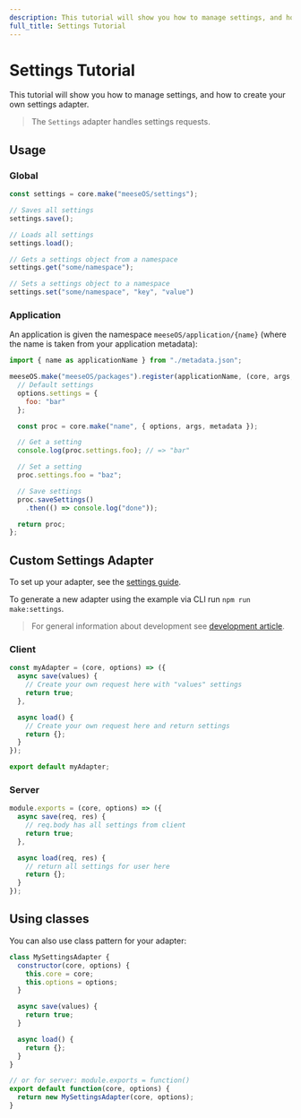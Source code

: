 ```yaml
---
description: This tutorial will show you how to manage settings, and how to create your own settings adapter.
full_title: Settings Tutorial
---
```


# Settings Tutorial

This tutorial will show you how to manage settings, and how to create your own settings adapter.

> The `Settings` adapter handles settings requests.

## Usage

### Global

```javascript
const settings = core.make("meeseOS/settings");

// Saves all settings
settings.save();

// Loads all settings
settings.load();

// Gets a settings object from a namespace
settings.get("some/namespace");

// Sets a settings object to a namespace
settings.set("some/namespace", "key", "value")
```

### Application

An application is given the namespace `meeseOS/application/{name}` (where the name is taken from your application metadata):

```javascript
import { name as applicationName } from "./metadata.json";

meeseOS.make("meeseOS/packages").register(applicationName, (core, args, options, metadata) => {
  // Default settings
  options.settings = {
    foo: "bar"
  };

  const proc = core.make("name", { options, args, metadata });

  // Get a setting
  console.log(proc.settings.foo); // => "bar"

  // Set a setting
  proc.settings.foo = "baz";

  // Save settings
  proc.saveSettings()
    .then(() => console.log("done"));

  return proc;
};
```

## Custom Settings Adapter

To set up your adapter, see the [settings guide](/guide/settings/README.md).

To generate a new adapter using the example via CLI run `npm run make:settings`.

> For general information about development see [development article](../../development/README.md).

### Client

```javascript
const myAdapter = (core, options) => ({
  async save(values) {
    // Create your own request here with "values" settings
    return true;
  },

  async load() {
    // Create your own request here and return settings
    return {};
  }
});

export default myAdapter;
```

### Server

```javascript
module.exports = (core, options) => ({
  async save(req, res) {
    // req.body has all settings from client
    return true;
  },

  async load(req, res) {
    // return all settings for user here
    return {};
  }
});
```

## Using classes

You can also use class pattern for your adapter:

```javascript
class MySettingsAdapter {
  constructor(core, options) {
    this.core = core;
    this.options = options;
  }

  async save(values) {
    return true;
  }

  async load() {
    return {};
  }
}

// or for server: module.exports = function()
export default function(core, options) {
  return new MySettingsAdapter(core, options);
}
```
